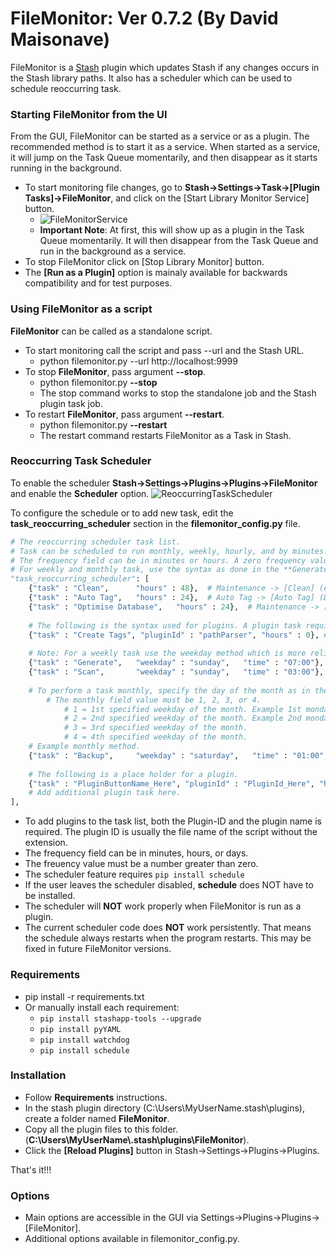 # FileMonitor: Ver 0.7.2 (By David Maisonave)
FileMonitor is a [Stash](https://github.com/stashapp/stash) plugin which updates Stash if any changes occurs in the Stash library paths.
It also has a scheduler which can be used to schedule reoccurring task.

### Starting FileMonitor from the UI
From the GUI, FileMonitor can be started as a service or as a plugin. The recommended method is to start it as a service. When started as a service, it will jump on the Task Queue momentarily, and then disappear as it starts running in the background.
- To start monitoring file changes, go to **Stash->Settings->Task->[Plugin Tasks]->FileMonitor**, and click on the [Start Library Monitor Service] button.
  - ![FileMonitorService](https://github.com/user-attachments/assets/5c72845e-6c1c-4e06-8e43-5949fe0b91a3)
  - **Important Note**: At first, this will show up as a plugin in the Task Queue momentarily. It will then disappear from the Task Queue and run in the background as a service.
- To stop FileMonitor click on [Stop Library Monitor] button.
- The **[Run as a Plugin]** option is mainaly available for backwards compatibility and for test purposes.
  

### Using FileMonitor as a script
**FileMonitor** can be called as a standalone script.
- To start monitoring call the script and pass --url and the Stash URL.
  - python filemonitor.py --url http://localhost:9999
- To stop **FileMonitor**, pass argument **--stop**.
  - python filemonitor.py **--stop**
  - The stop command works to stop the standalone job and the Stash plugin task job.
- To restart **FileMonitor**, pass argument **--restart**.
  - python filemonitor.py **--restart**
  - The restart command restarts FileMonitor as a Task in Stash.

### Reoccurring Task Scheduler
To enable the scheduler **Stash->Settings->Plugins->Plugins->FileMonitor** and enable the **Scheduler** option.
![ReoccurringTaskScheduler](https://github.com/user-attachments/assets/5a7bf6a4-3bd6-4692-a6c3-e9f8f4664f14)

To configure the schedule or to add new task, edit the **task_reoccurring_scheduler** section in the **filemonitor_config.py** file.
```` python
# The reoccurring scheduler task list.
# Task can be scheduled to run monthly, weekly, hourly, and by minutes. For best results use the scheduler with FileMonitor running as a service.
# The frequency field can be in minutes or hours. A zero frequency value disables the task.
# For weekly and monthly task, use the syntax as done in the **Generate** and **Backup** task below.
"task_reoccurring_scheduler": [
	{"task" : "Clean",      "hours" : 48},  # Maintenance -> [Clean] (every 2 days)
	{"task" : "Auto Tag",   "hours" : 24},  # Auto Tag -> [Auto Tag] (Daily)
	{"task" : "Optimise Database",   "hours" : 24},  # Maintenance -> [Optimise Database] (Daily)
	
	# The following is the syntax used for plugins. A plugin task requires the plugin name for the [task] field, and the plugin-ID for the [pluginId] field.
	{"task" : "Create Tags", "pluginId" : "pathParser", "hours" : 0}, # This task requires plugin [Path Parser]. To enable this task change the zero to a positive number.
	
	# Note: For a weekly task use the weekday method which is more reliable. The hour section in time MUST be a two digit number, and use military time format. Example: 1PM = "13:00"
	{"task" : "Generate",   "weekday" : "sunday",   "time" : "07:00"}, # Generated Content-> [Generate] (Every Sunday at 7AM)
	{"task" : "Scan",       "weekday" : "sunday",   "time" : "03:00"}, # Library -> [Scan] (Weekly) (Every Sunday at 3AM)
	
	# To perform a task monthly, specify the day of the month as in the weekly schedule format, and add a monthly field.
		# The monthly field value must be 1, 2, 3, or 4.
			# 1 = 1st specified weekday of the month. Example 1st monday.
			# 2 = 2nd specified weekday of the month. Example 2nd monday of the month.
			# 3 = 3rd specified weekday of the month.
			# 4 = 4th specified weekday of the month.
	# Example monthly method.
	{"task" : "Backup",     "weekday" : "saturday",   "time" : "01:00", "monthly" : 2}, # Backup -> [Backup] 2nd saturday of the month at 1AM
	
	# The following is a place holder for a plugin.
	{"task" : "PluginButtonName_Here", "pluginId" : "PluginId_Here", "hours" : 0}, # The zero frequency value makes this task disabled.
	# Add additional plugin task here.
],
````
- To add plugins to the task list, both the Plugin-ID and the plugin name is required. The plugin ID is usually the file name of the script without the extension.
- The frequency field can be in minutes, hours, or days.
- The freuency value must be a number greater than zero.
- The scheduler feature requires `pip install schedule`
- If the user leaves the scheduler disabled, **schedule** does NOT have to be installed.
- The scheduler will **NOT** work properly when FileMonitor is run as a plugin.
- The current scheduler code does **NOT** work persistently. That means the schedule always restarts when the program restarts. This may be fixed in future FileMonitor versions.

### Requirements
- pip install -r requirements.txt
- Or manually install each requirement:
  - `pip install stashapp-tools --upgrade`
  - `pip install pyYAML`
  - `pip install watchdog`
  - `pip install schedule`

### Installation
- Follow **Requirements** instructions.
- In the stash plugin directory (C:\Users\MyUserName\.stash\plugins), create a folder named **FileMonitor**.
- Copy all the plugin files to this folder.(**C:\Users\MyUserName\\.stash\plugins\FileMonitor**).
- Click the **[Reload Plugins]** button in Stash->Settings->Plugins->Plugins.

That's it!!!

### Options
- Main options are accessible in the GUI via Settings->Plugins->Plugins->[FileMonitor].
- Additional options available in filemonitor_config.py.


